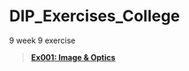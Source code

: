 # DIP_Exercises_College
9 week 9 exercise

> **[Ex001: Image & Optics](https://github.com/pksenpai/DIP_Exercises_College/tree/main/Ex001)**
